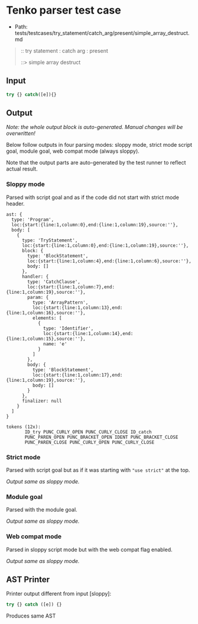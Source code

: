 # Tenko parser test case

- Path: tests/testcases/try_statement/catch_arg/present/simple_array_destruct.md

> :: try statement : catch arg : present
>
> ::> simple array destruct

## Input

`````js
try {} catch([e]){}
`````

## Output

_Note: the whole output block is auto-generated. Manual changes will be overwritten!_

Below follow outputs in four parsing modes: sloppy mode, strict mode script goal, module goal, web compat mode (always sloppy).

Note that the output parts are auto-generated by the test runner to reflect actual result.

### Sloppy mode

Parsed with script goal and as if the code did not start with strict mode header.

`````
ast: {
  type: 'Program',
  loc:{start:{line:1,column:0},end:{line:1,column:19},source:''},
  body: [
    {
      type: 'TryStatement',
      loc:{start:{line:1,column:0},end:{line:1,column:19},source:''},
      block: {
        type: 'BlockStatement',
        loc:{start:{line:1,column:4},end:{line:1,column:6},source:''},
        body: []
      },
      handler: {
        type: 'CatchClause',
        loc:{start:{line:1,column:7},end:{line:1,column:19},source:''},
        param: {
          type: 'ArrayPattern',
          loc:{start:{line:1,column:13},end:{line:1,column:16},source:''},
          elements: [
            {
              type: 'Identifier',
              loc:{start:{line:1,column:14},end:{line:1,column:15},source:''},
              name: 'e'
            }
          ]
        },
        body: {
          type: 'BlockStatement',
          loc:{start:{line:1,column:17},end:{line:1,column:19},source:''},
          body: []
        }
      },
      finalizer: null
    }
  ]
}

tokens (12x):
       ID_try PUNC_CURLY_OPEN PUNC_CURLY_CLOSE ID_catch
       PUNC_PAREN_OPEN PUNC_BRACKET_OPEN IDENT PUNC_BRACKET_CLOSE
       PUNC_PAREN_CLOSE PUNC_CURLY_OPEN PUNC_CURLY_CLOSE
`````

### Strict mode

Parsed with script goal but as if it was starting with `"use strict"` at the top.

_Output same as sloppy mode._

### Module goal

Parsed with the module goal.

_Output same as sloppy mode._

### Web compat mode

Parsed in sloppy script mode but with the web compat flag enabled.

_Output same as sloppy mode._

## AST Printer

Printer output different from input [sloppy]:

````js
try {} catch ([e]) {}
````

Produces same AST
